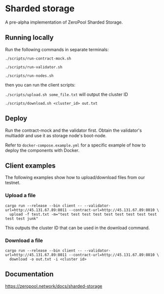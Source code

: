 # Sharded storage

A pre-alpha implementation of ZeroPool Sharded Storage.

## Running locally

Run the following commands in separate terminals:

`./scripts/run-contract-mock.sh`

`./scripts/run-validator.sh`

`./scripts/run-nodes.sh`

then you can run the client scripts:

`./scripts/upload.sh some_file.txt` will output the cluster ID

`./scripts/download.sh <cluster_id> out.txt`

## Deploy

Run the contract-mock and the validator first. Obtain the validator's multiaddr and use it as storage node's
boot-node.

Refer to `docker-compose.example.yml` for a specific example of how to deploy the components with Docker.

## Client examples

The following examples show how to upload/download files from our testnet.

### Upload a file

```
cargo run --release --bin client -- --validator-url=http://45.131.67.89:8011 --contract-url=http://45.131.67.89:8010 \
  upload -f test.txt -m="test test test test test test test test test test test junk"
```

This outputs the cluster ID that can be used in the download command.

### Download a file

```
cargo run --release --bin client -- --validator-url=http://45.131.67.89:8011 --contract-url=http://45.131.67.89:8010 \
  download -o out.txt -i <cluster id>
```

## Documentation

https://zeropool.network/docs/sharded-storage